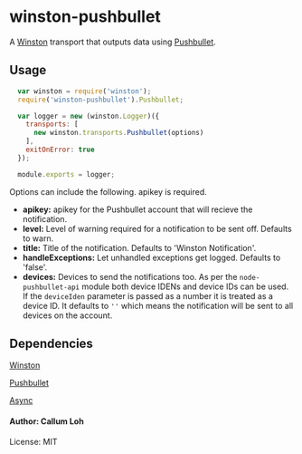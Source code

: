 # winston-pushbullet

A [Winston](https://github.com/flatiron/winston) transport that outputs data using [Pushbullet](https://www.pushbullet.com/).

## Usage

``` js
  var winston = require('winston');
  require('winston-pushbullet').Pushbullet;

  var logger = new (winston.Logger)({
    transports: [
      new winston.transports.Pushbullet(options)
    ],
    exitOnError: true
  });

  module.exports = logger;

```

Options can include the following. apikey is required.

* __apikey:__ apikey for the Pushbullet account that will recieve the notification.
* __level:__ Level of warning required for a notification to be sent off. Defaults to warn.
* __title:__ Title of the notification. Defaults to 'Winston Notification'.
* __handleExceptions:__ Let unhandled exceptions get logged. Defaults to 'false'.
* __devices:__ Devices to send the notifications too. As per the `node-pushbullet-api` module both device IDENs and device IDs can be used.  If the `deviceIden` parameter is passed as a number it is treated as a device ID. It defaults to `''` which means the notification will be sent to all devices on the account.

## Dependencies

[Winston](https://github.com/flatiron/winston)

[Pushbullet](https://github.com/alexwhitman/node-pushbullet-api/)

[Async](https://github.com/caolan/async)

#### Author: Callum Loh

License: MIT
